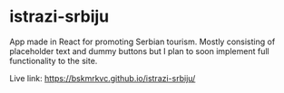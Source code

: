 # istrazi-srbiju
App made in React for promoting Serbian tourism. Mostly consisting of placeholder text and dummy buttons but I plan to soon implement full functionality to the site. 

Live link:
https://bskmrkvc.github.io/istrazi-srbiju/
